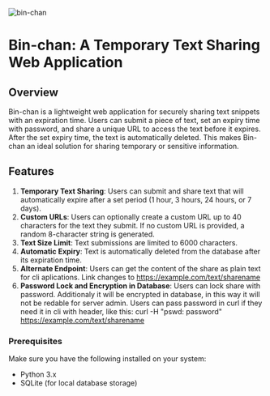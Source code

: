 ![bin-chan](https://github.com/PolishTanker/bin/blob/main/static/images/logo.png?raw=true)

# Bin-chan: A Temporary Text Sharing Web Application

## Overview

Bin-chan is a lightweight web application for securely sharing text snippets with an expiration time. Users can submit a piece of text, set an expiry time with password, and share a unique URL to access the text before it expires. After the set expiry time, the text is automatically deleted. This makes Bin-chan an ideal solution for sharing temporary or sensitive information.

## Features

1. **Temporary Text Sharing**: Users can submit and share text that will automatically expire after a set period (1 hour, 3 hours, 24 hours, or 7 days).
2. **Custom URLs**: Users can optionally create a custom URL up to 40 characters for the text they submit. If no custom URL is provided, a random 8-character string is generated.
3. **Text Size Limit**: Text submissions are limited to 6000 characters.
4. **Automatic Expiry**: Text is automatically deleted from the database after its expiration time.
5. **Alternate Endpoint**: Users can get the content of the share as plain text for cli aplications. Link changes to https://example.com/text/sharename 
6. **Password Lock and Encryption in Database**: Users can lock share with password. Additionaly it will be encrypted in database, in this way it will not be redable for server admin. Users can pass password in curl if they need it in cli with header, like this: curl -H "pswd: password" https://example.com/text/sharename

### Prerequisites

Make sure you have the following installed on your system:
- Python 3.x
- SQLite (for local database storage)
